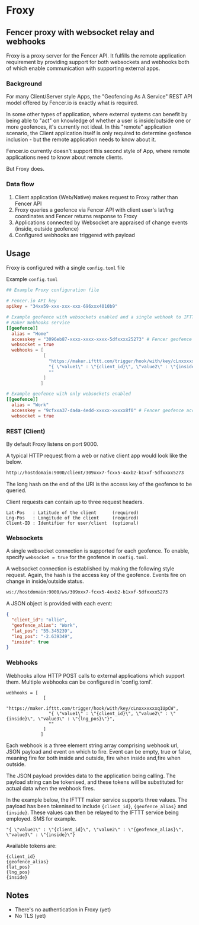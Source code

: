 # Froxy

## Fencer proxy with websocket relay and webhooks

Froxy is a proxy server for the Fencer API. It fulfills the remote application requirement by providing support for both websockets and webhooks both of which enable communication with supporting external apps.

### Background

For many Client/Server style Apps, the "Geofencing As A Service" REST API model offered by Fencer.io is exactly what is required. 

In some other types of application, where external systems can benefit by being able to "act" on knowledge of whether a user is inside/outside one or more geofences, it's currently not ideal. In this "remote" application scenario, the Client application itself is only required to determine geofence inclusion - but the remote application needs to know about it.

Fencer.io currently doesn't support this second style of App, where remote applications need to know about remote clients. 

But Froxy does.

### Data flow

1. Client application (Web/Native) makes request to Froxy rather than Fencer API
2. Froxy queries a geofence via Fencer API with client user's lat/lng coordinates and Fencer returns response to Froxy
3. Applications connected by Websocket are appraised of change events (inside, outside geofence)
4. Configured webhooks are triggered with payload

## Usage

Froxy is configured with a single `config.toml` file

Example `config.toml`

```toml
## Example Froxy configuration file

# Fencer.io API key
apikey = "34xx59-xxx-xxx-xxx-696xxx4010b9"

# Example geofence with websockets enabled and a single webhook to IFTTT
# Maker Webhooks service
[[geofence]]
  alias = "Home"
  accesskey = "3096eb87-xxxx-xxxx-xxxx-5dfxxxx25273" # Fencer geofence access key
  websocket = true
  webhooks = [
              [
                "https://maker.ifttt.com/trigger/hook/with/key/cLnxxxxxxxq1UpCW",
                "{ \"value1\" : \"{client_id}\", \"value2\" : \"{inside}\", \"value3\" : \"{lng_pos}\"}",
                ""
              ]
             ]

# Example geofence with only websockets enabled
[[geofence]]
  alias = "Work"
  accesskey = "9cfxxa37-da4a-4edd-xxxxx-xxxxx8f0" # Fencer geofence access key
  websocket = true

```
### REST (Client)

By default Froxy listens on port 9000.

A typical HTTP request from a web or native client app would look like the below. 

```html
http://hostdomain:9000/client/309xxx7-fcxx5-4xxb2-b1xxf-5dfxxxx5273
```

The long hash on the end of the URI is the access key of the geofence to be queried.

Client requests can contain up to three request headers. 

```
Lat-Pos   : Latitude of the client      (required)
Lng-Pos   : Longitude of the client     (required)
Client-ID : Identifier for user/client  (optional)
```

### Websockets

A single websocket connection is supported for each geofence. To enable, specify `websocket = true` for the geofence in `config.toml`.

A websocket connection is established by making the following style request. Again, the hash is the access key of the geofence. Events fire on change in inside/outside status.

```html
ws://hostdomain:9000/ws/309xxx7-fcxx5-4xxb2-b1xxf-5dfxxxx5273
```

A JSON object is provided with each event:

```json
{
  "client_id": "ollie",
  "geofence_alias": "Work",
  "lat_pos": "55.345239",
  "lng_pos": "-2.639349",
  "inside": true
}
```

### Webhooks

Webhooks allow HTTP POST calls to external applications which support them. Multiple webhooks can be configured in 'config.toml'.

```
webhooks = [
              [
                "https://maker.ifttt.com/trigger/hook/with/key/cLnxxxxxxxq1UpCW",
                "{ \"value1\" : \"{client_id}\", \"value2\" : \"{inside}\", \"value3\" : \"{lng_pos}\"}",
                ""
              ]
             ]
```

Each webhook is a three element string array comprising webhook url, JSON payload and event on which to fire. Event can be empty, true or false, meaning fire for both inside and outside, fire when inside and,fire when outside. 

The JSON payload provides data to the application being calling. The payload string can be tokenised, and these tokens will be substituted for actual data when the webhook fires. 

In the example below, the IFTTT maker service supports three values. The payload has been tokenised to include `{client_id}`, `{geofence_alias}` and `{inside}`.  These values can then be relayed to the IFTTT service being employed. SMS for example.
```
"{ \"value1\" : \"{client_id}\", \"value2\" : \"{geofence_alias}\", \"value3\" : \"{inside}\"}
```

Available tokens are:

```
{client_id}
{geofence_alias}
{lat_pos}
{lng_pos}
{inside}
```

## Notes
- There's no authentication in Froxy (yet)
- No TLS (yet)